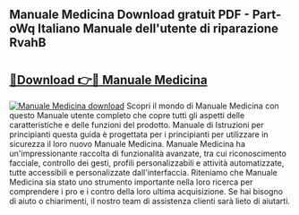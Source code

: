 ## Manuale Medicina Download gratuit PDF - Part-oWq Italiano Manuale dell'utente di riparazione RvahB

# <h2><a href="http://dfgk95.blite.top/?on=Manuale+Medicina">🔗Download 👉🔴 Manuale Medicina</a></h2>

[![Manuale Medicina download](https://i.imgur.com/lujVjoI.png)](http://dfgk95.blite.top/?on=Manuale+Medicina)
Scopri il mondo di Manuale Medicina con questo Manuale utente completo che copre tutti gli aspetti delle caratteristiche e delle funzioni del prodotto. Manuale di Istruzioni per principianti questa guida è progettata per i principianti per utilizzare in sicurezza il loro nuovo Manuale Medicina. Manuale Medicina ha un'impressionante raccolta di funzionalità avanzate, tra cui riconoscimento facciale, controllo dei gesti, profili personalizzabili e attività automatizzate, tutte accessibili e personalizzate dall'interfaccia. Riteniamo che Manuale Medicina sia stato uno strumento importante nella loro ricerca per comprendere i pro e i contro della loro ultima acquisizione. Se hai bisogno di aiuto o chiarimenti, il nostro team di assistenza clienti sarà lieto di aiutarti.
